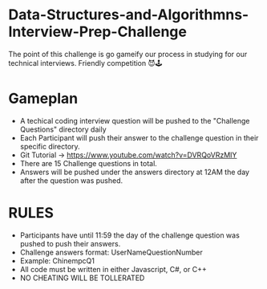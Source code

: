 # Data-Structures-and-Algorithmns-Interview-Prep-Challenge

The point of this challenge is go gameify our process in studying for our technical interviews. 
Friendly competition 😈🕹️

# Gameplan
* A techical coding interview question will be pushed to the "Challenge Questions" directory daily
* Each Participant will push their answer to the challenge question in their specific directory. 
*	Git Tutorial -> https://www.youtube.com/watch?v=DVRQoVRzMIY 
* There are 15 Challenge questions in total.
* Answers will be pushed under the answers directory at 12AM the day after the question was pushed. 

# RULES
* Participants have until 11:59 the day of the challenge question was pushed to push their answers. 
* Challenge answers format: UserNameQuestionNumber 
* Example: ChinempcQ1
* All code must be written in either Javascript, C#, or C++
* NO CHEATING WILL BE TOLLERATED

